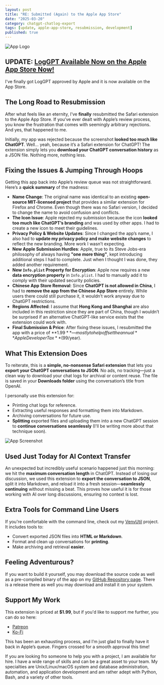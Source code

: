 ```yaml
---
layout: post
title: "RE: Submitted (Again) to the Apple App Store"
date: "2025-03-20"
category: chatgpt-chatlog-export
tags: [update, apple-app-store, resubmission, development]
published: true
---
```


![App Logo](/assets/images/projects/LogGPT/LogGPT.png)

## UPDATE: [LogGPT Available Now on the Apple App Store Now!](https://apps.apple.com/us/app/loggpt/id6743342693)

I've finally got LogGPT approved by Apple and it is now available on the App Store.

## **The Long Road to Resubmission**

After what feels like an eternity, I’ve **finally** resubmitted the Safari extension to the Apple App Store. If you’ve ever dealt with Apple’s review process, you know the frustration that comes with seemingly arbitrary rejections. And yes, that happened to me. 

Initially, my app was rejected because the screenshot **looked too much like ChatGPT**. Well… yeah, because it’s a Safari extension for ChatGPT! The extension simply lets you **download your ChatGPT conversation history** as a JSON file. Nothing more, nothing less.

## **Fixing the Issues & Jumping Through Hoops**

Getting this app back into Apple’s review queue was not straightforward. Here’s a **quick summary** of the madness:

- **Name Change**: The original name was identical to an existing **open-source MIT-licensed project** that provides a similar extension for Firefox and Chrome. Even though there was no Safari version, I decided to change the name to avoid confusion and conflicts.
- **The Icon Issue**: Apple rejected my submission because the icon **looked too much like ChatGPT’s branding** and was used by other apps. I had to create a new icon to meet their guidelines.
- **Privacy Policy & Website Updates**: Since I changed the app’s name, I also had to **update my privacy policy and make website changes** to reflect the new branding. More work I wasn’t expecting.
- **New Apple Submission Hurdles**: Apple, true to its Steve Jobs-era philosophy of always having **"one more thing"**, kept introducing additional steps I had to complete. Just when I thought I was done, they added another requirement.
- **New `Info.plist` Property for Encryption**: Apple now requires a new **data encryption property** in `Info.plist`. I had to manually add it to comply with their updated security policies.
- **Chinese App Store Removal**: Since **ChatGPT is not allowed in China**, I had to **remove the app from the Chinese App Store** entirely. While users there could still purchase it, it wouldn’t work anyway due to ChatGPT restrictions.
- **Regions Affected**: I assume that **Hong Kong and Shanghai** are also included in this restriction since they are part of China, though I wouldn’t be surprised if an alternative ChatGPT-like service exists that the extension could work with.
- **Final Submission & Price**: After fixing these issues, I resubmitted the app with a price of **$1.99**—mostly to help offset the annual **Apple Developer Tax** ($99/year). 

## **What This Extension Does**

To reiterate, this is a **simple, no-nonsense Safari extension** that lets you **export your ChatGPT conversations to JSON**. No ads, no tracking—just a clean way to download your chat logs for archival or content reuse. The file is saved in your **Downloads folder** using the conversation’s title from OpenAI.

I personally use this extension for:
- Printing chat logs for reference.
- Extracting useful responses and formatting them into Markdown.
- Archiving conversations for future use.
- **Splitting** exported files and uploading them into a new ChatGPT session to **continue conversations seamlessly** (I'll be writing more about that technique soon).

![App Screenshot](/assets/images/projects/LogGPT/Screenshot%202025-03-19%20at%2016.56.28.png)

## **Used Just Today for AI Context Transfer**

An unexpected but incredibly useful scenario happened just this morning: we hit the **maximum conversation length** in ChatGPT. Instead of losing our discussion, we used this extension to **export the conversation to JSON**, split it into Markdown, and reload it into a fresh session—**seamlessly continuing** without missing a beat. This proves how useful it is for those working with AI over long discussions, ensuring no context is lost.

## **Extra Tools for Command Line Users**

If you're comfortable with the command line, check out my [VenvUtil](https://github.com/unixwzrd/venvutil) project. It includes tools to:
- Convert exported JSON files into **HTML or Markdown**.
- Format and clean up conversations for **printing**.
- Make archiving and retrieval **easier**.

## Feeling Adventurous?

If you want to build it yourself, you may download the source code as well as a pre-compiled binary of the app on my [GitHub Repository page](https://github.com/unixwzrd/chatgpt-chatlog-export). There is a release there as well you may download and install it on your system.

## **Support My Work**

This extension is priced at **$1.99**, but if you'd like to support me further, you can do so here:
- [Patreon](https://patreon.com/unixwzrd)
- [Ko-Fi](https://ko-fi.com/unixwzrd)

This has been an exhausting process, and I’m just glad to finally have it back in Apple’s queue. Fingers crossed for a smooth approval this time!

If you are looking fro someone to help you with a project, I am available for hire. I have a wide range of skills and can be a great asset to your team. My specialties are Unix/Linux/macOS system and database administration, automation, and application development and am rather adept with Python, Bash, and a variety of other tools.
